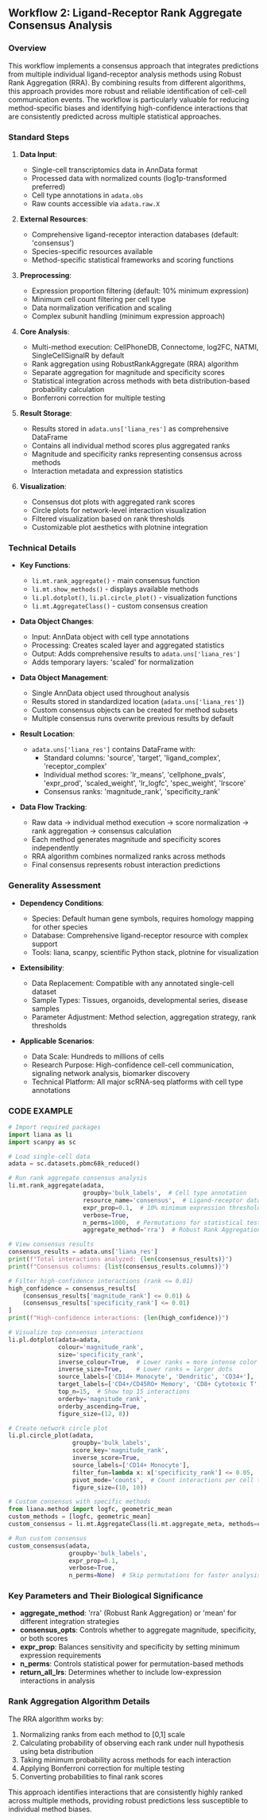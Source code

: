 ## Workflow 2: Ligand-Receptor Rank Aggregate Consensus Analysis

### Overview
This workflow implements a consensus approach that integrates predictions from multiple individual ligand-receptor analysis methods using Robust Rank Aggregation (RRA). By combining results from different algorithms, this approach provides more robust and reliable identification of cell-cell communication events. The workflow is particularly valuable for reducing method-specific biases and identifying high-confidence interactions that are consistently predicted across multiple statistical approaches.

### Standard Steps
1. **Data Input**:
   - Single-cell transcriptomics data in AnnData format
   - Processed data with normalized counts (log1p-transformed preferred)
   - Cell type annotations in `adata.obs`
   - Raw counts accessible via `adata.raw.X`

2. **External Resources**:
   - Comprehensive ligand-receptor interaction databases (default: 'consensus')
   - Species-specific resources available
   - Method-specific statistical frameworks and scoring functions

3. **Preprocessing**:
   - Expression proportion filtering (default: 10% minimum expression)
   - Minimum cell count filtering per cell type
   - Data normalization verification and scaling
   - Complex subunit handling (minimum expression approach)

4. **Core Analysis**:
   - Multi-method execution: CellPhoneDB, Connectome, log2FC, NATMI, SingleCellSignalR by default
   - Rank aggregation using RobustRankAggregate (RRA) algorithm
   - Separate aggregation for magnitude and specificity scores
   - Statistical integration across methods with beta distribution-based probability calculation
   - Bonferroni correction for multiple testing

5. **Result Storage**:
   - Results stored in `adata.uns['liana_res']` as comprehensive DataFrame
   - Contains all individual method scores plus aggregated ranks
   - Magnitude and specificity ranks representing consensus across methods
   - Interaction metadata and expression statistics

6. **Visualization**:
   - Consensus dot plots with aggregated rank scores
   - Circle plots for network-level interaction visualization
   - Filtered visualization based on rank thresholds
   - Customizable plot aesthetics with plotnine integration

### Technical Details
- **Key Functions**:
  - `li.mt.rank_aggregate()` - main consensus function
  - `li.mt.show_methods()` - displays available methods
  - `li.pl.dotplot()`, `li.pl.circle_plot()` - visualization functions
  - `li.mt.AggregateClass()` - custom consensus creation

- **Data Object Changes**:
  - Input: AnnData object with cell type annotations
  - Processing: Creates scaled layer and aggregated statistics
  - Output: Adds comprehensive results to `adata.uns['liana_res']`
  - Adds temporary layers: 'scaled' for normalization

- **Data Object Management**:
  - Single AnnData object used throughout analysis
  - Results stored in standardized location (`adata.uns['liana_res']`)
  - Custom consensus objects can be created for method subsets
  - Multiple consensus runs overwrite previous results by default

- **Result Location**:
  - `adata.uns['liana_res']` contains DataFrame with:
    - Standard columns: 'source', 'target', 'ligand_complex', 'receptor_complex'
    - Individual method scores: 'lr_means', 'cellphone_pvals', 'expr_prod', 'scaled_weight', 'lr_logfc', 'spec_weight', 'lrscore'
    - Consensus ranks: 'magnitude_rank', 'specificity_rank'

- **Data Flow Tracking**:
  - Raw data → individual method execution → score normalization → rank aggregation → consensus calculation
  - Each method generates magnitude and specificity scores independently
  - RRA algorithm combines normalized ranks across methods
  - Final consensus represents robust interaction predictions

### Generality Assessment
- **Dependency Conditions**:
  - Species: Default human gene symbols, requires homology mapping for other species
  - Database: Comprehensive ligand-receptor resource with complex support
  - Tools: liana, scanpy, scientific Python stack, plotnine for visualization

- **Extensibility**:
  - Data Replacement: Compatible with any annotated single-cell dataset
  - Sample Types: Tissues, organoids, developmental series, disease samples
  - Parameter Adjustment: Method selection, aggregation strategy, rank thresholds

- **Applicable Scenarios**:
  - Data Scale: Hundreds to millions of cells
  - Research Purpose: High-confidence cell-cell communication, signaling network analysis, biomarker discovery
  - Technical Platform: All major scRNA-seq platforms with cell type annotations

### CODE EXAMPLE
```python
# Import required packages
import liana as li
import scanpy as sc

# Load single-cell data
adata = sc.datasets.pbmc68k_reduced()

# Run rank aggregate consensus analysis
li.mt.rank_aggregate(adata,
                     groupby='bulk_labels',  # Cell type annotation
                     resource_name='consensus',  # Ligand-receptor database
                     expr_prop=0.1,  # 10% minimum expression threshold
                     verbose=True,
                     n_perms=1000,  # Permutations for statistical testing
                     aggregate_method='rra')  # Robust Rank Aggregation

# View consensus results
consensus_results = adata.uns['liana_res']
print(f"Total interactions analyzed: {len(consensus_results)}")
print(f"Consensus columns: {list(consensus_results.columns)}")

# Filter high-confidence interactions (rank <= 0.01)
high_confidence = consensus_results[
    (consensus_results['magnitude_rank'] <= 0.01) & 
    (consensus_results['specificity_rank'] <= 0.01)
]
print(f"High-confidence interactions: {len(high_confidence)}")

# Visualize top consensus interactions
li.pl.dotplot(adata=adata,
              colour='magnitude_rank',
              size='specificity_rank',
              inverse_colour=True,  # Lower ranks = more intense color
              inverse_size=True,    # Lower ranks = larger dots
              source_labels=['CD14+ Monocyte', 'Dendritic', 'CD34+'],
              target_labels=['CD4+/CD45RO+ Memory', 'CD8+ Cytotoxic T', 'CD56+ NK'],
              top_n=15,  # Show top 15 interactions
              orderby='magnitude_rank',
              orderby_ascending=True,
              figure_size=(12, 8))

# Create network circle plot
li.pl.circle_plot(adata,
                  groupby='bulk_labels',
                  score_key='magnitude_rank',
                  inverse_score=True,
                  source_labels=['CD14+ Monocyte'],
                  filter_fun=lambda x: x['specificity_rank'] <= 0.05,
                  pivot_mode='counts',  # Count interactions per cell type pair
                  figure_size=(10, 10))

# Custom consensus with specific methods
from liana.method import logfc, geometric_mean
custom_methods = [logfc, geometric_mean]
custom_consensus = li.mt.AggregateClass(li.mt.aggregate_meta, methods=custom_methods)

# Run custom consensus
custom_consensus(adata,
                 groupby='bulk_labels',
                 expr_prop=0.1,
                 verbose=True,
                 n_perms=None)  # Skip permutations for faster analysis
```

### Key Parameters and Their Biological Significance
- **aggregate_method**: 'rra' (Robust Rank Aggregation) or 'mean' for different integration strategies
- **consensus_opts**: Controls whether to aggregate magnitude, specificity, or both scores
- **expr_prop**: Balances sensitivity and specificity by setting minimum expression requirements
- **n_perms**: Controls statistical power for permutation-based methods
- **return_all_lrs**: Determines whether to include low-expression interactions in analysis

### Rank Aggregation Algorithm Details
The RRA algorithm works by:
1. Normalizing ranks from each method to [0,1] scale
2. Calculating probability of observing each rank under null hypothesis using beta distribution
3. Taking minimum probability across methods for each interaction
4. Applying Bonferroni correction for multiple testing
5. Converting probabilities to final rank scores

This approach identifies interactions that are consistently highly ranked across multiple methods, providing robust predictions less susceptible to individual method biases.